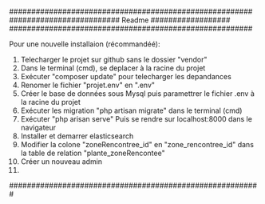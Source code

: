#######################################################
#########################   Readme   ##################
#######################################################

Pour une nouvelle installaion (récommandéé):
1. Telecharger  le projet sur github sans le dossier "vendor"
2. Dans le terminal (cmd), se deplacer à la racine du projet
3. Exécuter "composer update" pour telecharger les depandances
4. Renomer le fichier "projet.env" en ".env"
5. Créer le base de données sous Mysql puis paramettrer le fichier .env à la racine du projet
6. Exécuter les migration "php artisan migrate" dans le terminal (cmd)
7. Exécuter "php arisan serve" Puis se rendre sur localhost:8000 dans le navigateur
8. Installer et demarrer elasticsearch
9. Modifier la colone "zoneRencontree_id" en "zone_rencontree_id" dans la table de relation "plante_zoneRencontee"
10. Créer un nouveau admin
11. 
#########################################################
